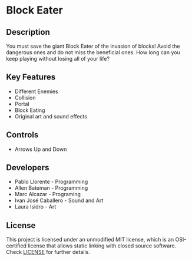 # Block Eater

## Description

You must save the giant Block Eater of the invasion of blocks! Avoid the dangerous ones and do not miss the beneficial ones. How long can you keep playing without losing all of your life?

## Key Features

 - Different Enemies
 - Collision
 - Portal
 - Block Eating
 - Original art and sound effects
 
## Controls

 - Arrows Up and Down

## Developers

 - Pablo Llorente - Programming
 - Allen Bateman - Programming
 - Marc Alcazar - Programing
 - Ivan José Caballero - Sound and Art
 - Laura Isidro - Art

## License

This project is licensed under an unmodified MIT license, which is an OSI-certified license that allows static linking with closed source software. Check [LICENSE](LICENSE) for further details.
